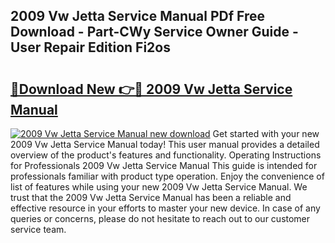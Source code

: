 ## 2009 Vw Jetta Service Manual PDf Free Download - Part-CWy Service Owner Guide - User Repair Edition Fi2os

# <h2><a href="http://bc11679.oget.top/?id=2009+Vw+Jetta+Service+Manual">🔗Download New 👉🔴 2009 Vw Jetta Service Manual</a></h2>

[![2009 Vw Jetta Service Manual new download](https://i.imgur.com/5g1atiW.png)](http://bc11679.oget.top/?id=2009+Vw+Jetta+Service+Manual)
Get started with your new 2009 Vw Jetta Service Manual today! This user manual provides a detailed overview of the product's features and functionality. Operating Instructions for Professionals 2009 Vw Jetta Service Manual This guide is intended for professionals familiar with product type operation. Enjoy the convenience of list of features while using your new 2009 Vw Jetta Service Manual. We trust that the 2009 Vw Jetta Service Manual has been a reliable and effective resource in your efforts to master your new device. In case of any queries or concerns, please do not hesitate to reach out to our customer service team.
